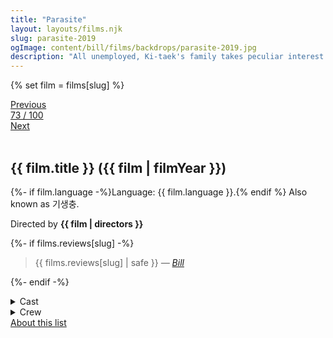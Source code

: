 ```yaml
---
title: "Parasite"
layout: layouts/films.njk
slug: parasite-2019
ogImage: content/bill/films/backdrops/parasite-2019.jpg
description: "All unemployed, Ki-taek's family takes peculiar interest in the wealthy and glamorous Parks for their livelihood until they get entangled in an unexpected incident."
---
```


{% set film = films[slug] %}

<nav class="films">
  <div class="prev">
    <a href="../woman-at-war-2018"><i class="fa-solid fa-chevron-left fa-xs"></i> Previous</a>
  </div>
  <div>
    <a class="simple" href="../">73 / 100</a>
  </div>
  <div class="next">
    <a href="../portrait-of-a-lady-on-fire-2019">Next <i class="fa-solid fa-chevron-right fa-xs"></i></a>
  </div>
</nav>

<article class="film slug-parasite-2019">
  <div class="backdrop-and-poster">
    <img class="poster" src="../films/posters/{{ slug }}.jpg" alt="">
    <img class="backdrop" src="../films/backdrops/{{ slug }}.jpg" alt="">
  </div>

  <h1>{{ film.title }} ({{ film | filmYear }})</h1>

  <p>
    {%- if film.language -%}Language: {{ film.language }}.{% endif %}
    Also known as 기생충.
  </p>

  <p class="director">
    Directed by <strong>{{ film | directors }}</strong>
  </p>

  {%- if films.reviews[slug] -%}
    <blockquote> 
      {{ films.reviews[slug] | safe }} <em>—&nbsp;<a href="/bill">Bill</a></em>
    </blockquote> 
  {%- endif -%}

  <details>
    <summary>
      Cast
    </summary>
    <ul>
      {%- for cast in film.credits.cast -%}
        <li>
          {{ cast.name }} as <em>{{ cast.character }}</em>
        </li>
      {%- endfor -%}
    </ul>
  </details>

  <details>
    <summary>
      Crew
    </summary>
    <ul>
      {%- for crew in film.credits.crew -%}
        <li>
          {{ crew.name }} &mdash; <em>{{ crew.job }}</em>
        </li>
      {%- endfor -%}
    </ul>
  </details>

</article>
<footer>
  <a href="../about">About this list</a>
</footer>
